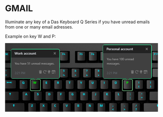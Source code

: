 # GMAIL

Illuminate any key of a Das Keyboard Q Series if you have unread emails from one or many email adresses.

Example on key W and P:

![Gmail monitoring on a Das Keybaord Q](assets/simulator_preview.png "Q Gmail")
